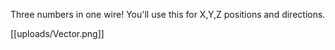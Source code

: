 Three numbers in one wire! You'll use this for X,Y,Z positions and directions.

[[uploads/Vector.png]]